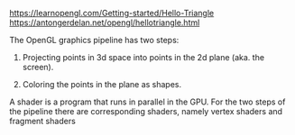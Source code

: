 
https://learnopengl.com/Getting-started/Hello-Triangle
https://antongerdelan.net/opengl/hellotriangle.html

The OpenGL graphics pipeline has two steps:

1. Projecting points in 3d space into points in the 2d plane (aka. the
   screen).

2. Coloring the points in the plane as shapes.

A shader is a program that runs in parallel in the GPU. For the two
steps of the pipeline there are corresponding shaders, namely vertex
shaders and fragment shaders
